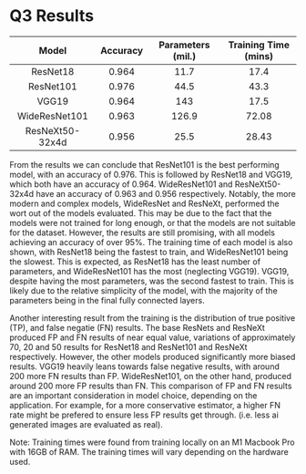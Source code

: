 # Q3 Results

|      Model      | Accuracy | Parameters (mil.) | Training Time (mins) |
|:---------------:|:--------:|:-----------------:|:--------------------:|
|     ResNet18    |   0.964  |        11.7       |         17.4         |
|    ResNet101    |   0.976  |        44.5       |         43.3         |
|      VGG19      |   0.964  |        143        |         17.5         |
|  WideResNet101  |   0.963  |       126.9       |         72.08        |
| ResNeXt50-32x4d |   0.956  |        25.5       |         28.43        |

From the results we can conclude that ResNet101 is the best performing model, with an accuracy of 0.976. This is followed by ResNet18 and VGG19, which both have an accuracy of 0.964. WideResNet101 and ResNeXt50-32x4d have an accuracy of 0.963 and 0.956 respectively. Notably, the more modern and complex models, WideResNet and ResNeXt, performed the wort out of the models evaluated. This may be due to the fact that the models were not trained for long enough, or that the models are not suitable for the dataset. However, the results are still promising, with all models achieving an accuracy of over 95%. The training time of each model is also shown, with ResNet18 being the fastest to train, and WideResNet101 being the slowest. This is expected, as ResNet18 has the least number of parameters, and WideResNet101 has the most (neglecting VGG19). VGG19, despite having the most parameters, was the second fastest to train. This is likely due to the relative simplicity of the model, with the majority of the parameters being in the final fully connected layers.

Another interesting result from the training is the distribution of true positive (TP), and false negatie (FN) results. The base ResNets and ResNeXt produced FP and FN results of near equal value, variations of approximately 70, 20 and 50 results for ResNet18 and ResNet101 and ResNeXt respectively. However, the other models produced significantly more biased results. VGG19 heavily leans towards false negative results, with around 200 more FN results than FP. WideResNet101, on the other hand, produced around 200 more FP results than FN. This comparison of FP and FN results are an important consideration in model choice, depending on the application. For example, for a more conservative estimator, a higher FN rate might be prefered to ensure less FP results get through. (i.e. less ai generated images are evaluated as real).

Note: Training times were found from training locally on an M1 Macbook Pro with 16GB of RAM. The training times will vary depending on the hardware used.
